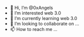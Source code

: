 - 👋 Hi, I’m @0xAngels
- 👀 I’m interested web 3.0
- 🌱 I’m currently learning web 3.0
- 💞️ I’m looking to collaborate on ...
- 📫 How to reach me ...

<!---
0xAngels/0xAngels is a ✨ special ✨ repository because its `README.md` (this file) appears on your GitHub profile.
You can click the Preview link to take a look at your changes.
--->
